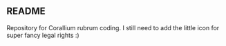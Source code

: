 ## README

Repository for Corallium rubrum coding. I still need to add the little icon for super fancy legal rights :)
